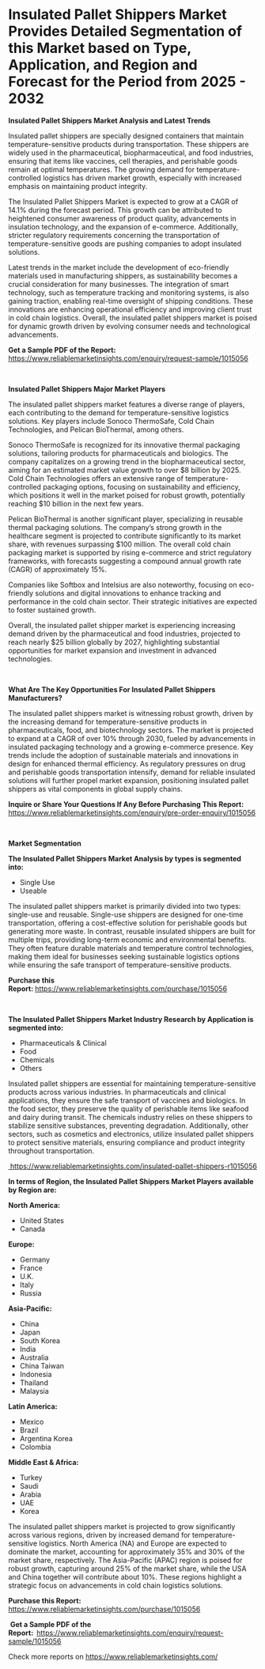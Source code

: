 <p><h1>Insulated Pallet Shippers Market Provides Detailed Segmentation of this Market based on Type, Application, and Region and Forecast for the Period from 2025 - 2032</h1></p><p><strong>Insulated Pallet Shippers Market Analysis and Latest Trends</strong></p>
<p><p>Insulated pallet shippers are specially designed containers that maintain temperature-sensitive products during transportation. These shippers are widely used in the pharmaceutical, biopharmaceutical, and food industries, ensuring that items like vaccines, cell therapies, and perishable goods remain at optimal temperatures. The growing demand for temperature-controlled logistics has driven market growth, especially with increased emphasis on maintaining product integrity.</p><p>The Insulated Pallet Shippers Market is expected to grow at a CAGR of 14.1% during the forecast period. This growth can be attributed to heightened consumer awareness of product quality, advancements in insulation technology, and the expansion of e-commerce. Additionally, stricter regulatory requirements concerning the transportation of temperature-sensitive goods are pushing companies to adopt insulated solutions.</p><p>Latest trends in the market include the development of eco-friendly materials used in manufacturing shippers, as sustainability becomes a crucial consideration for many businesses. The integration of smart technology, such as temperature tracking and monitoring systems, is also gaining traction, enabling real-time oversight of shipping conditions. These innovations are enhancing operational efficiency and improving client trust in cold chain logistics. Overall, the insulated pallet shippers market is poised for dynamic growth driven by evolving consumer needs and technological advancements.</p></p>
<p><strong>Get a Sample PDF of the Report:&nbsp;</strong> <a href="https://www.reliablemarketinsights.com/enquiry/request-sample/1015056?utm_campaign=1558&utm_medium=2&utm_source=Github&utm_content=ia&utm_term=05032025&utm_id=insulated-pallet-shippers">https://www.reliablemarketinsights.com/enquiry/request-sample/1015056</a></p>
<p>&nbsp;</p>
<p><strong>Insulated Pallet Shippers Major Market Players</strong></p>
<p><p>The insulated pallet shippers market features a diverse range of players, each contributing to the demand for temperature-sensitive logistics solutions. Key players include Sonoco ThermoSafe, Cold Chain Technologies, and Pelican BioThermal, among others. </p><p>Sonoco ThermoSafe is recognized for its innovative thermal packaging solutions, tailoring products for pharmaceuticals and biologics. The company capitalizes on a growing trend in the biopharmaceutical sector, aiming for an estimated market value growth to over $8 billion by 2025. Cold Chain Technologies offers an extensive range of temperature-controlled packaging options, focusing on sustainability and efficiency, which positions it well in the market poised for robust growth, potentially reaching $10 billion in the next few years.</p><p>Pelican BioThermal is another significant player, specializing in reusable thermal packaging solutions. The company’s strong growth in the healthcare segment is projected to contribute significantly to its market share, with revenues surpassing $100 million. The overall cold chain packaging market is supported by rising e-commerce and strict regulatory frameworks, with forecasts suggesting a compound annual growth rate (CAGR) of approximately 15%.</p><p>Companies like Softbox and Intelsius are also noteworthy, focusing on eco-friendly solutions and digital innovations to enhance tracking and performance in the cold chain sector. Their strategic initiatives are expected to foster sustained growth.</p><p>Overall, the insulated pallet shipper market is experiencing increasing demand driven by the pharmaceutical and food industries, projected to reach nearly $25 billion globally by 2027, highlighting substantial opportunities for market expansion and investment in advanced technologies.</p></p>
<p>&nbsp;</p>
<p><strong>What Are The Key Opportunities For Insulated Pallet Shippers Manufacturers?</strong></p>
<p><p>The insulated pallet shippers market is witnessing robust growth, driven by the increasing demand for temperature-sensitive products in pharmaceuticals, food, and biotechnology sectors. The market is projected to expand at a CAGR of over 10% through 2030, fueled by advancements in insulated packaging technology and a growing e-commerce presence. Key trends include the adoption of sustainable materials and innovations in design for enhanced thermal efficiency. As regulatory pressures on drug and perishable goods transportation intensify, demand for reliable insulated solutions will further propel market expansion, positioning insulated pallet shippers as vital components in global supply chains.</p></p>
<p><strong>Inquire or Share Your Questions If Any Before Purchasing This Report:</strong> <a href="https://www.reliablemarketinsights.com/enquiry/pre-order-enquiry/1015056?utm_campaign=1558&utm_medium=2&utm_source=Github&utm_content=ia&utm_term=05032025&utm_id=insulated-pallet-shippers">https://www.reliablemarketinsights.com/enquiry/pre-order-enquiry/1015056</a></p>
<p>&nbsp;</p>
<p><strong>Market Segmentation</strong></p>
<p><strong>The Insulated Pallet Shippers Market Analysis by types is segmented into:</strong></p>
<p><ul><li>Single Use</li><li>Useable</li></ul></p>
<p><p>The insulated pallet shippers market is primarily divided into two types: single-use and reusable. Single-use shippers are designed for one-time transportation, offering a cost-effective solution for perishable goods but generating more waste. In contrast, reusable insulated shippers are built for multiple trips, providing long-term economic and environmental benefits. They often feature durable materials and temperature control technologies, making them ideal for businesses seeking sustainable logistics options while ensuring the safe transport of temperature-sensitive products.</p></p>
<p><strong>Purchase this Report:&nbsp;</strong><a href="https://www.reliablemarketinsights.com/purchase/1015056?utm_campaign=1558&utm_medium=2&utm_source=Github&utm_content=ia&utm_term=05032025&utm_id=insulated-pallet-shippers">https://www.reliablemarketinsights.com/purchase/1015056</a></p>
<p>&nbsp;</p>
<p><strong>The Insulated Pallet Shippers Market Industry Research by Application is segmented into:</strong></p>
<p><ul><li>Pharmaceuticals & Clinical</li><li>Food</li><li>Chemicals</li><li>Others</li></ul></p>
<p><p>Insulated pallet shippers are essential for maintaining temperature-sensitive products across various industries. In pharmaceuticals and clinical applications, they ensure the safe transport of vaccines and biologics. In the food sector, they preserve the quality of perishable items like seafood and dairy during transit. The chemicals industry relies on these shippers to stabilize sensitive substances, preventing degradation. Additionally, other sectors, such as cosmetics and electronics, utilize insulated pallet shippers to protect sensitive materials, ensuring compliance and product integrity throughout transportation.</p></p>
<p><a href="https://www.reliablemarketinsights.com/insulated-pallet-shippers-r1015056?utm_campaign=1558&utm_medium=2&utm_source=Github&utm_content=ia&utm_term=05032025&utm_id=insulated-pallet-shippers">&nbsp;https://www.reliablemarketinsights.com/insulated-pallet-shippers-r1015056</a></p>
<p><strong>In terms of Region, the Insulated Pallet Shippers Market Players available by Region are:</strong></p>
<p>
    <p> <strong> North America: </strong>
        <ul>
            <li>United States</li>
            <li>Canada</li>
        </ul>
        </p> 
    <p> <strong> Europe: </strong>
        <ul>
            <li>Germany</li>
            <li>France</li>
            <li>U.K.</li>
            <li>Italy</li>
            <li>Russia</li>
        </ul>
        </p> 
    <p> <strong> Asia-Pacific: </strong>
        <ul>
            <li>China</li>
            <li>Japan</li>
            <li>South Korea</li>
            <li>India</li>
            <li>Australia</li>
            <li>China Taiwan</li>
            <li>Indonesia</li>
            <li>Thailand</li>
            <li>Malaysia</li>
        </ul>
        </p> 
    <p> <strong> Latin America: </strong>
        <ul>
            <li>Mexico</li>
            <li>Brazil</li>
            <li>Argentina Korea</li>
            <li>Colombia</li>
        </ul>
        </p> 
    <p> <strong> Middle East & Africa: </strong>
        <ul>
            <li>Turkey</li>
            <li>Saudi</li>
            <li>Arabia</li>
            <li>UAE</li>
            <li>Korea</li>
        </ul>
    </p>
    </p>
<p><p>The insulated pallet shippers market is projected to grow significantly across various regions, driven by increased demand for temperature-sensitive logistics. North America (NA) and Europe are expected to dominate the market, accounting for approximately 35% and 30% of the market share, respectively. The Asia-Pacific (APAC) region is poised for robust growth, capturing around 25% of the market share, while the USA and China together will contribute about 10%. These regions highlight a strategic focus on advancements in cold chain logistics solutions.</p></p>
<p><strong>Purchase this Report: </strong><a href="https://www.reliablemarketinsights.com/purchase/1015056?utm_campaign=1558&utm_medium=2&utm_source=Github&utm_content=ia&utm_term=05032025&utm_id=insulated-pallet-shippers">https://www.reliablemarketinsights.com/purchase/1015056</a></p>
<p>&nbsp;<strong>Get a Sample PDF of the Report:&nbsp;&nbsp;</strong><a href="https://www.reliablemarketinsights.com/enquiry/request-sample/1015056?utm_campaign=1558&utm_medium=2&utm_source=Github&utm_content=ia&utm_term=05032025&utm_id=insulated-pallet-shippers">https://www.reliablemarketinsights.com/enquiry/request-sample/1015056</a></p>
<p><strong></strong></p>
<p>Check more reports on <a href="https://www.reliablemarketinsights.com/?utm_campaign=1558&utm_medium=2&utm_source=Github&utm_content=ia&utm_term=05032025&utm_id=insulated-pallet-shippers">https://www.reliablemarketinsights.com/</a></p>